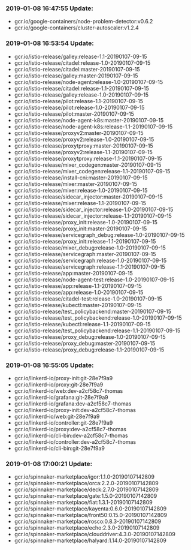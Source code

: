 ### 2019-01-08 16:47:55 Update:

- gcr.io/google-containers/node-problem-detector:v0.6.2
- gcr.io/google-containers/cluster-autoscaler:v1.2.4
### 2019-01-08 16:53:54 Update:

- gcr.io/istio-release/galley:release-1.1-20190107-09-15
- gcr.io/istio-release/citadel:release-1.0-20190107-09-15
- gcr.io/istio-release/citadel:master-20190107-09-15
- gcr.io/istio-release/galley:master-20190107-09-15
- gcr.io/istio-release/node-agent:release-1.0-20190107-09-15
- gcr.io/istio-release/citadel:release-1.1-20190107-09-15
- gcr.io/istio-release/galley:release-1.0-20190107-09-15
- gcr.io/istio-release/pilot:release-1.1-20190107-09-15
- gcr.io/istio-release/pilot:release-1.0-20190107-09-15
- gcr.io/istio-release/pilot:master-20190107-09-15
- gcr.io/istio-release/node-agent-k8s:master-20190107-09-15
- gcr.io/istio-release/node-agent-k8s:release-1.1-20190107-09-15
- gcr.io/istio-release/proxyv2:master-20190107-09-15
- gcr.io/istio-release/proxyv2:release-1.0-20190107-09-15
- gcr.io/istio-release/proxytproxy:master-20190107-09-15
- gcr.io/istio-release/proxyv2:release-1.1-20190107-09-15
- gcr.io/istio-release/proxytproxy:release-1.1-20190107-09-15
- gcr.io/istio-release/mixer_codegen:master-20190107-09-15
- gcr.io/istio-release/mixer_codegen:release-1.1-20190107-09-15
- gcr.io/istio-release/install-cni:master-20190107-09-15
- gcr.io/istio-release/mixer:master-20190107-09-15
- gcr.io/istio-release/mixer:release-1.0-20190107-09-15
- gcr.io/istio-release/sidecar_injector:master-20190107-09-15
- gcr.io/istio-release/mixer:release-1.1-20190107-09-15
- gcr.io/istio-release/sidecar_injector:release-1.0-20190107-09-15
- gcr.io/istio-release/sidecar_injector:release-1.1-20190107-09-15
- gcr.io/istio-release/proxy_init:release-1.0-20190107-09-15
- gcr.io/istio-release/proxy_init:master-20190107-09-15
- gcr.io/istio-release/servicegraph_debug:release-1.0-20190107-09-15
- gcr.io/istio-release/proxy_init:release-1.1-20190107-09-15
- gcr.io/istio-release/mixer_debug:release-1.0-20190107-09-15
- gcr.io/istio-release/servicegraph:master-20190107-09-15
- gcr.io/istio-release/servicegraph:release-1.0-20190107-09-15
- gcr.io/istio-release/servicegraph:release-1.1-20190107-09-15
- gcr.io/istio-release/app:master-20190107-09-15
- gcr.io/istio-release/node-agent-test:release-1.0-20190107-09-15
- gcr.io/istio-release/app:release-1.1-20190107-09-15
- gcr.io/istio-release/app:release-1.0-20190107-09-15
- gcr.io/istio-release/citadel-test:release-1.0-20190107-09-15
- gcr.io/istio-release/kubectl:master-20190107-09-15
- gcr.io/istio-release/test_policybackend:master-20190107-09-15
- gcr.io/istio-release/test_policybackend:release-1.0-20190107-09-15
- gcr.io/istio-release/kubectl:release-1.1-20190107-09-15
- gcr.io/istio-release/test_policybackend:release-1.1-20190107-09-15
- gcr.io/istio-release/proxy_debug:release-1.0-20190107-09-15
- gcr.io/istio-release/proxy_debug:master-20190107-09-15
- gcr.io/istio-release/proxy_debug:release-1.1-20190107-09-15
### 2019-01-08 16:55:05 Update:

- gcr.io/linkerd-io/proxy-init:git-28e7f9a9
- gcr.io/linkerd-io/proxy:git-28e7f9a9
- gcr.io/linkerd-io/web:dev-a2cf58c7-thomas
- gcr.io/linkerd-io/grafana:git-28e7f9a9
- gcr.io/linkerd-io/grafana:dev-a2cf58c7-thomas
- gcr.io/linkerd-io/proxy-init:dev-a2cf58c7-thomas
- gcr.io/linkerd-io/web:git-28e7f9a9
- gcr.io/linkerd-io/controller:git-28e7f9a9
- gcr.io/linkerd-io/proxy:dev-a2cf58c7-thomas
- gcr.io/linkerd-io/cli-bin:dev-a2cf58c7-thomas
- gcr.io/linkerd-io/controller:dev-a2cf58c7-thomas
- gcr.io/linkerd-io/cli-bin:git-28e7f9a9
### 2019-01-08 17:00:21 Update:

- gcr.io/spinnaker-marketplace/igor:1.1.0-20190107142809
- gcr.io/spinnaker-marketplace/orca:2.2.0-20190107142809
- gcr.io/spinnaker-marketplace/deck:2.7.0-20190107142809
- gcr.io/spinnaker-marketplace/gate:1.5.0-20190107142809
- gcr.io/spinnaker-marketplace/fiat:1.3.1-20190107142809
- gcr.io/spinnaker-marketplace/kayenta:0.6.0-20190107142809
- gcr.io/spinnaker-marketplace/front50:0.15.0-20190107142809
- gcr.io/spinnaker-marketplace/rosco:0.8.3-20190107142809
- gcr.io/spinnaker-marketplace/echo:2.3.0-20190107142809
- gcr.io/spinnaker-marketplace/clouddriver:4.3.0-20190107142809
- gcr.io/spinnaker-marketplace/halyard:1.14.0-20190107142809
